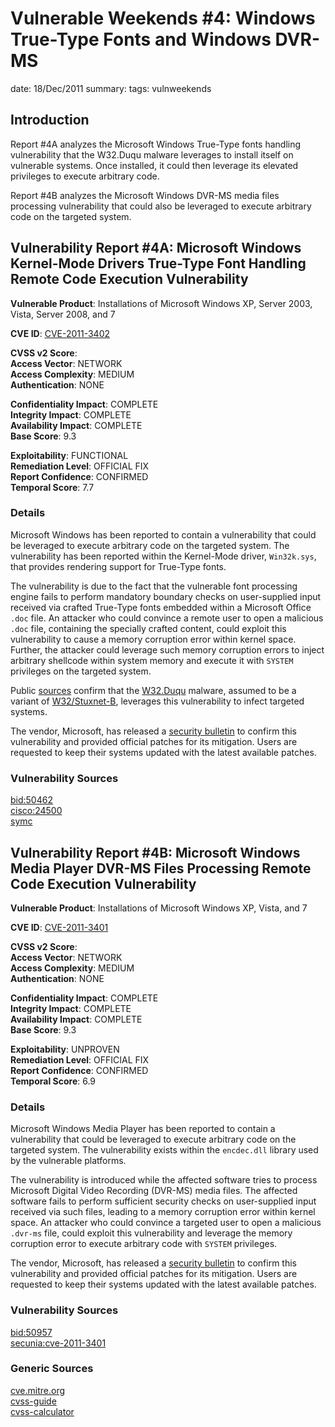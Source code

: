 Vulnerable Weekends #4: Windows True-Type Fonts and Windows DVR-MS
==================================================================
date: 18/Dec/2011
summary:
tags: vulnweekends

## Introduction
Report #4A analyzes the Microsoft Windows True-Type fonts handling vulnerability that the W32.Duqu malware leverages to install itself on vulnerable systems. Once installed, it could then leverage its elevated privileges to execute arbitrary code.

Report #4B analyzes the Microsoft Windows DVR-MS media files processing vulnerability that could also be leveraged to execute arbitrary code on the targeted system.

## Vulnerability Report #4A: Microsoft Windows Kernel-Mode Drivers True-Type Font Handling Remote Code Execution Vulnerability

**Vulnerable Product**: Installations of Microsoft Windows XP, Server 2003, Vista, Server 2008, and 7

**CVE ID**: [CVE-2011-3402](http://cve.mitre.org/cgi-bin/cvename.cgi?name=CVE-2011-3402)

**CVSS v2 Score**:  
**Access Vector**: NETWORK  
**Access Complexity**: MEDIUM  
**Authentication**: NONE  

**Confidentiality Impact**: COMPLETE  
**Integrity Impact**: COMPLETE  
**Availability Impact**: COMPLETE  
**Base Score**: 9.3  

**Exploitability**: FUNCTIONAL  
**Remediation Level**: OFFICIAL FIX  
**Report Confidence**: CONFIRMED  
**Temporal Score**: 7.7  

### Details
Microsoft Windows has been reported to contain a vulnerability that could be leveraged to execute arbitrary code on the targeted system. The vulnerability has been reported within the Kernel-Mode driver, `Win32k.sys`, that provides rendering support for True-Type fonts.

The vulnerability is due to the fact that the vulnerable font processing engine fails to perform mandatory boundary checks on user-supplied input received via crafted True-Type fonts embedded within a Microsoft Office `.doc` file. An attacker who could convince a remote user to open a malicious `.doc` file, containing the specially crafted content, could exploit this vulnerability to cause a memory corruption error within kernel space. Further, the attacker could leverage such memory corruption errors to inject arbitrary shellcode within system memory and execute it with `SYSTEM` privileges on the targeted system.

Public [sources](http://www.symantec.com/connect/w32-duqu_status-updates_installer-zero-day-exploit) confirm that the [W32.Duqu](http://tools.cisco.com/security/center/viewAlert.x?alertId=24425) malware, assumed to be a variant of [W32/Stuxnet-B](http://tools.cisco.com/security/center/viewAlert.x?alertId=20915), leverages this vulnerability to infect targeted systems.

The vendor, Microsoft, has released a [security bulletin](http://technet.microsoft.com/en-us/security/bulletin/MS11-087) to confirm this vulnerability and provided official patches for its mitigation. Users are requested to keep their systems updated with the latest available patches.

### Vulnerability Sources
[bid:50462](http://www.securityfocus.com/bid/50462)  
[cisco:24500](http://tools.cisco.com/security/center/viewAlert.x?alertId=24500)  
[symc](http://www.symantec.com/security_response/writeup.jsp?docid=2011-101814-1119-99)  

## Vulnerability Report #4B: Microsoft Windows Media Player DVR-MS Files Processing Remote Code Execution Vulnerability

**Vulnerable Product**: Installations of Microsoft Windows XP, Vista, and 7

**CVE ID**: [CVE-2011-3401](http://cve.mitre.org/cgi-bin/cvename.cgi?name=CVE-2011-3401)

**CVSS v2 Score**:  
**Access Vector**: NETWORK  
**Access Complexity**: MEDIUM  
**Authentication**: NONE  

**Confidentiality Impact**: COMPLETE  
**Integrity Impact**: COMPLETE  
**Availability Impact**: COMPLETE  
**Base Score**: 9.3  

**Exploitability**: UNPROVEN  
**Remediation Level**: OFFICIAL FIX  
**Report Confidence**: CONFIRMED  
**Temporal Score**: 6.9  

### Details
Microsoft Windows Media Player has been reported to contain a vulnerability that could be leveraged to execute arbitrary code on the targeted system. The vulnerability exists within the `encdec.dll` library used by the vulnerable platforms.

The vulnerability is introduced while the affected software tries to process Microsoft Digital Video Recording (DVR-MS) media files. The affected software fails to perform sufficient security checks on user-supplied input received via such files, leading to a memory corruption error within kernel space. An attacker who could convince a targeted user to open a malicious `.dvr-ms` file, could exploit this vulnerability and leverage the memory corruption error to execute arbitrary code with `SYSTEM` privileges.

The vendor, Microsoft, has released a [security bulletin](http://technet.microsoft.com/en-us/security/bulletin/MS11-092) to confirm this vulnerability and provided official patches for its mitigation. Users are requested to keep their systems updated with the latest available patches.

### Vulnerability Sources
[bid:50957](http://www.securityfocus.com/bid/50957)  
[secunia:cve-2011-3401](http://secunia.com/advisories/cve_reference/CVE-2011-3401/)  

### Generic Sources
[cve.mitre.org](http://cve.mitre.org)  
[cvss-guide](http://www.first.org/cvss/cvss-guide.html)  
[cvss-calculator](http://nvd.nist.gov/cvss.cfm?calculator&adv&version=2)  
